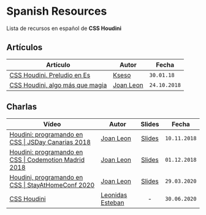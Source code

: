 # Spanish Resources

Lista de recursos en español de **CSS Houdini**

## Artículos

| Artículo | Autor | Fecha |
| -------- | ----- | ----- |
| [CSS Houdini. Preludio en Es](https://escss.blogspot.com/2018/01/css-houdini-preludio-en-es.html) | [Kseso](https://twitter.com/Kseso) | `30.01.18` | 
| [CSS Houdini, algo más que magia](https://octuweb.com/css-houdini-algo-mas-que-magia/) | [Joan Leon](https://twitter.com/nucliweb) | `24.10.2018` |

## Charlas

| Vídeo | Autor | Slides | Fecha |
| ----- | ----- | :------: | ----- |
| [Houdini: programando en CSS \| JSDay Canarias 2018](https://www.youtube.com/watch?v=nY4CfilZ_HI&ab_channel=CanariasJS) | [Joan Leon](https://twitter.com/nucliweb) | [Slides](https://slides.com/joanleon/houdini-programando-en-css) | `10.11.2018` |
| [Houdini: programando en CSS \| Codemotion Madrid 2018](https://www.youtube.com/watch?v=AcVZ8izmAjI&ab_channel=Codemotion) | [Joan Leon](https://twitter.com/nucliweb) | [Slides](https://slides.com/joanleon/houdini-programming-in-css) | `01.12.2018` |
| [Houdini, programando en CSS \| StayAtHomeConf 2020](https://www.youtube.com/watch?v=bD0PDSgTyhk&ab_channel=StayAtHomeConf)  | [Joan Leon](https://twitter.com/nucliweb) | [Slides](https://slides.com/joanleon/houdini-programming-in-css-stayathomeconf) | `29.03.2020` |
| [CSS Houdini](https://www.youtube.com/watch?v=gaQdITDciuE) | [Leonidas Esteban](https://twitter.com/LeonidasEsteban) | - | `30.06.2020` |

